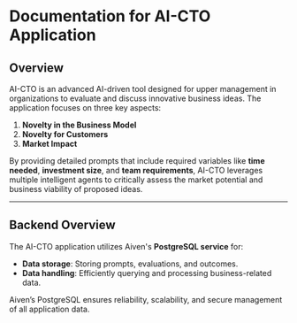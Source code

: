 # **Documentation for AI-CTO Application**

## **Overview**
AI-CTO is an advanced AI-driven tool designed for upper management in organizations to evaluate and discuss innovative business ideas. The application focuses on three key aspects:
1. **Novelty in the Business Model**
2. **Novelty for Customers**
3. **Market Impact**

By providing detailed prompts that include required variables like **time needed**, **investment size**, and **team requirements**, AI-CTO leverages multiple intelligent agents to critically assess the market potential and business viability of proposed ideas.

---

## **Backend Overview**
The AI-CTO application utilizes Aiven's **PostgreSQL service** for:
- **Data storage**: Storing prompts, evaluations, and outcomes.
- **Data handling**: Efficiently querying and processing business-related data.

Aiven’s PostgreSQL ensures reliability, scalability, and secure management of all application data.
